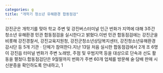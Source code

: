 ```yaml
---
categories: g
title: "개학기 청소년 유해환경 합동점검"
---
```

강진군은 개학기를 맞아 학교 주변 및 강진버스터미널 인근 번화가 지역에 대해 3주간 청소년 유해환경 민관 합동점검을 실시한다고 밝혔다.이번 민관 합동점검에는 강진군을 비롯해 강진경찰서, 강진교육지원청, 강진군청소년상담복지센터, 강진청소년유해환경감시단 등 5개 기관ㆍ단체가 참여한다.지난 13일 처음 실시한 합동점검에서 2개 조 6명이 강진읍 터미널 번화가 주변 노래방, 주점 및 우범지역 등을 대상으로 단속과 선도 활동을 펼쳤다.합동점검단은 9월말까지 번화가 주변 60개 업체를 방문해 술·담배 판매 시 신분증을 확인하도록 안내하고, 1